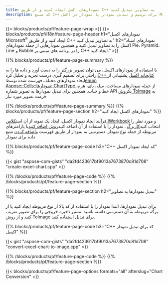 ```yaml
---
title: نمودارهای اکسل ایجاد کنید و از طریق C++ به تصاویر تبدیل کنید
description: کد منبع C++ برای ترسیم و تبدیل نمودار یا نمودار در اکسل Microsoft با استفاده از کتابخانه C++
---
```

{{< blocks/products/pf/feature-page-wrap >}}
{{< blocks/products/pf/i18n/feature-page-header h1="نمودارهای اکسل Microsoft<sup>&reg;</sup> ایجاد کنید و از طریق C++ به تصاویر تبدیل کنید" h2="نمودارهای اسناد اکسل را به تصاویر تبدیل کنید و همچنین نمودارهایی از جمله نمودارهای Pie، Pyramid، Line و Bubble را در برنامه های مبتنی بر C++ ایجاد کنید." >}}

{{% blocks/products/pf/feature-page-summary %}}

 با استفاده از نمودارهای اکسل، می توان تصویر بزرگتر را به دست آورد و داده ها را به راحتی برای تصمیم گیری درست تجزیه و تحلیل کرد.[C++ کتابخانه اکسل](/cells/fa/cpp/) پشتیبانی از ایجاد نمودارهای مختلف فهرست شده توسط[enum Aspose::Cells::نمودارها::ChartType
](https://reference.aspose.com/cells/cpp/namespace/aspose.cells.charts#a2f17e69bcefc754569019185d0621b70) از جمله نمودارهای مساحت، میله، پای، هرم، خط و حباب. همچنین برای تبدیل نمودارها به تصویر شماره API یک[روش ToImage](https://reference.aspose.com/cells/cpp/class/aspose.cells.charts.i_sparkline#a28d76dd585c48366e1657f2982722ddb) به فرمت تصویر مورد نیاز

{{% /blocks/products/pf/feature-page-summary %}}
{{% blocks/products/pf/feature-page-section h2="نمودارهای اکسل ایجاد کنید" %}}

 فرآیند ایجاد نمودار اکسل، ایجاد یک نمونه از آن است[کلاس IWorkbook](https://reference.aspose.com/cells/cpp/class/aspose.cells.i_workbook) و مورد نظر را انتخاب کنید[کاربرگ](https://reference.aspose.com/cells/cpp/class/aspose.cells.i_worksheet_collection#a5574d624796043233420d0e0459ccc43) . نمودار را با استفاده از آن اضافه کنید[روش اضافه کنید](https://reference.aspose.com/cells/cpp/class/aspose.cells.charts.i_chart_collection#ab7e8cce835c251a4682605299a6aa068)با پارامترهای مربوطه از جمله نوع نمودار. دسترسی به نمودار از طریق فهرست و[اضافه کردن](https://reference.aspose.com/cells/cpp/class/aspose.cells.charts.i_series_collection#a8f4dc4d883f32f65b1fb673e2aa7862f) منبع داده برای نمودار

{{% blocks/products/pf/feature-page-code h3="C++ کد ایجاد نمودار اکسل" %}}

{{< gist "aspose-com-gists" "da2fd423617bf9013a7673870c81d708" "create-excel-chart.cpp" >}}

{{% /blocks/products/pf/feature-page-code %}}
{{% /blocks/products/pf/feature-page-section %}}

{{% blocks/products/pf/feature-page-section h2="تبدیل نمودارها به تصاویر" %}}


برای تبدیل نمودارها، ابتدا نمودار را با استفاده از کد بالا از نوع مربوطه ایجاد کنید یا از برگه مربوطه به آن دسترسی داشته باشید. مسیر ذخیره خروجی را برای تصویر تعریف کنید و از روش ToImage برای تبدیل استفاده کنید.

 
{{% blocks/products/pf/feature-page-code h3="C++ کد برای تبدیل نمودار اکسل" %}}

{{< gist "aspose-com-gists" "da2fd423617bf9013a7673870c81d708" "convert-excel-chart-to-image.cpp" >}}

{{% /blocks/products/pf/feature-page-code %}}
{{% /blocks/products/pf/feature-page-section %}}

{{< blocks/products/pf/feature-page-options formats="all" afterslug="Chart Conversion" >}}
